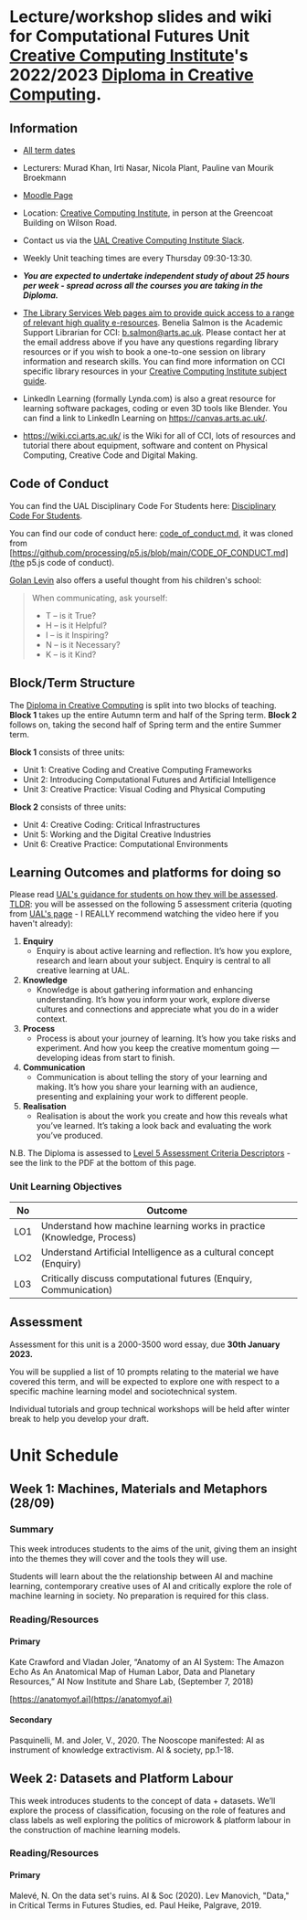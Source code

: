 # Lecture/workshop slides and wiki for Computational Futures Unit [Creative Computing Institute](https://www.arts.ac.uk/creative-computing-institute)'s 2022/2023 [Diploma in Creative Computing](https://www.arts.ac.uk/subjects/creative-computing/undergraduate/ual-creative-computing-institute-diploma).

## Information

- [All term dates](https://www.arts.ac.uk/students/term-dates) 
- Lecturers: Murad Khan, Irti Nasar, Nicola Plant, Pauline van Mourik Broekmann
- [Moodle Page](https://moodle.arts.ac.uk/course/view.php?id=71218)
- Location: [Creative Computing Institute](https://www.arts.ac.uk/creative-computing-institute), in person at the Greencoat Building on Wilson Road. 
- Contact us via the [UAL Creative Computing Institute Slack](https://ual-cci.slack.com).
- Weekly Unit teaching times are every Thursday 09:30-13:30.
- _**You are expected to undertake independent study of about 25 hours per week - spread across all the courses you are taking in the Diploma.**_

- [The Library Services Web pages aim to provide quick access to a range of relevant high quality e-resources](https://www.arts.ac.uk/students/library-services). Benelia Salmon is the Academic Support Librarian for CCI: [b.salmon@arts.ac.uk](mailto:b.salmon@arts.ac.uk). Please contact her at the email address above if you have any questions regarding library resources or if you wish to book a one-to-one session on library information and research skills. You can find more information on CCI specific library resources in your [Creative Computing Institute subject guide](https://arts.ac.libguides.com/CCI).
- LinkedIn Learning (formally Lynda.com) is also a great resource for learning software packages, coding or even 3D tools like Blender. You can find a link to LinkedIn Learning on <https://canvas.arts.ac.uk/>.
- <https://wiki.cci.arts.ac.uk/> is the Wiki for all of CCI, lots of resources and tutorial there about equipment, software and content on Physical Computing, Creative Code and Digital Making.

## Code of Conduct

You can find the UAL Disciplinary Code For Students here: [Disciplinary Code For Students](https://www.arts.ac.uk/study-at-ual/academic-regulations/student-regulations/disciplinary-code-for-students).

You can find our code of conduct here: [code_of_conduct.md](CODE_OF_CONDUCT.md), it was cloned from [https://github.com/processing/p5.js/blob/main/CODE_OF_CONDUCT.md](the p5.js code of conduct).

[Golan Levin](https://www.flong.com/) also offers a useful thought from his children's school:

> When communicating, ask yourself:
>
> - T – is it True?
> - H – is it Helpful?
> - I – is it Inspiring?
> - N – is it Necessary?
> - K – is it Kind?

## Block/Term Structure

The [Diploma in Creative Computing](https://www.arts.ac.uk/subjects/creative-computing/undergraduate/ual-creative-computing-institute-diploma) is split into two blocks of teaching. **Block 1** takes up the entire Autumn term and half of the Spring term. **Block 2** follows on, taking the second half of Spring term and the entire Summer term.

**Block 1** consists of three units:

- Unit 1: Creative Coding and Creative Computing Frameworks 
- Unit 2: Introducing Computational Futures and Artificial Intelligence 
- Unit 3: Creative Practice: Visual Coding and Physical Computing 

**Block 2** consists of three units:

- Unit 4: Creative Coding: Critical Infrastructures 
- Unit 5: Working and the Digital Creative Industries 
- Unit 6: Creative Practice: Computational Environments 

## Learning Outcomes and platforms for doing so

Please read [UAL's guidance for students on how they will be assessed](https://www.arts.ac.uk/study-at-ual/academic-regulations/course-regulations/assessment). [TLDR](https://www.urbandictionary.com/define.php?term=TLDR): you will be assessed on the following 5 assessment criteria (quoting from [UAL's page](https://www.arts.ac.uk/study-at-ual/academic-regulations/course-regulations/assessment) - I REALLY recommend watching the video here if you haven't already):

1. **Enquiry**
   - Enquiry is about active learning and reflection. It’s how you explore, research and learn about your subject. Enquiry is central to all creative learning at UAL.
2. **Knowledge**
   - Knowledge is about gathering information and enhancing understanding. It’s how you inform your work, explore diverse cultures and connections and appreciate what you do in a wider context.
3. **Process**
   - Process is about your journey of learning. It’s how you take risks and experiment. And how you keep the creative momentum going — developing ideas from start to finish.
4. **Communication**
   - Communication is about telling the story of your learning and making. It’s how you share your learning with an audience, presenting and explaining your work to different people.
5. **Realisation**
   - Realisation is about the work you create and how this reveals what you’ve learned. It’s taking a look back and evaluating the work you’ve produced.

N.B. The Diploma is assessed to [Level 5 Assessment Criteria Descriptors](https://www.arts.ac.uk/study-at-ual/academic-regulations/course-regulations/assessment) - see the link to the PDF at the bottom of this page.

### Unit Learning Objectives

| No  | Outcome                                                               |
| --- | --------------------------------------------------------------------- | 
| LO1 | Understand how machine learning works in practice (Knowledge, Process)| 
| LO2 | Understand Artificial Intelligence as a cultural concept (Enquiry)    |
| L03 | Critically discuss computational futures (Enquiry, Communication)     |


## Assessment

Assessment for this unit is a 2000-3500 word essay, due **30th January 2023.**

You will be supplied a list of 10 prompts relating to the material we have covered this term, and will be expected to explore one with respect to a specific machine learning model and sociotechnical system. 

Individual tutorials and group technical workshops will be held after winter break to help you develop your draft. 


# Unit Schedule

## Week 1: Machines, Materials and Metaphors (28/09)

### Summary 

This week introduces students to the aims of the unit, giving them an insight into the themes they will cover and the tools they will use. 

Students will learn about the the relationship between AI and machine learning, contemporary creative uses of AI and critically explore the role of machine learning in society. No preparation is required for this class. 

### Reading/Resources


#### Primary

Kate Crawford and Vladan Joler, “Anatomy of an AI System: The Amazon Echo As An Anatomical Map of Human Labor, Data and Planetary Resources,” AI Now Institute and Share Lab, (September 7, 2018)  

[https://anatomyof.ai](https://anatomyof.ai) 

#### Secondary

Pasquinelli, M. and Joler, V., 2020. The Nooscope manifested: AI as instrument of knowledge extractivism. AI & society, pp.1-18.


## Week 2: Datasets and Platform Labour

This week introduces students to the concept of data + datasets. We’ll explore the process of classification, focusing on the role of features and class labels as well exploring the politics of microwork & platform labour in the construction of machine learning models.  


### Reading/Resources


#### Primary

Malevé, N. On the data set's ruins. Al & Soc (2020).
Lev Manovich, "Data," in Critical Terms in Futures Studies, ed. Paul Heike, Palgrave, 2019.



